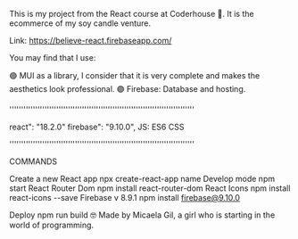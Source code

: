 This is my project from the React course at Coderhouse 🚀. It is the ecommerce of my soy candle venture.

Link: https://believe-react.firebaseapp.com/

You may find that I use:

🟣 MUI as a library, I consider that it is very complete and makes the aesthetics look professional.
🟣 Firebase: Database and hosting.

'''''''''''''''''''''''''''''''''''''''''''''''''''''''''''''''''''''''''''''''

react": "18.2.0"
firebase": "9.10.0",
JS: ES6
CSS


'''''''''''''''''''''''''''''''''''''''''''''''''''''''''''''''''''''''''''''''

COMMANDS

Create a new React app npx create-react-app name
Develop mode npm start
React Router Dom npm install react-router-dom
React Icons npm install react-icons --save
Firebase v 8.9.1 npm install firebase@9.10.0

Deploy npm run build
🤓 Made by Micaela Gil, a girl who is starting in the world of programming.
